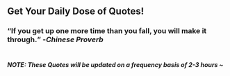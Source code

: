 ## Get Your Daily Dose of Quotes!
### <q>If you get up one more time than you fall, you will make it through.</q> -<em>Chinese Proverb</em> <br><br>
##### NOTE: These Quotes will be updated on a frequency basis of 2-3 hours ~

